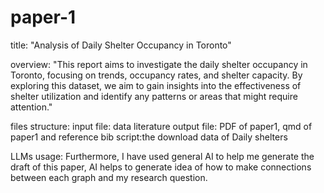 # paper-1
title: "Analysis of Daily Shelter Occupancy in Toronto"

overview: "This report aims to investigate the daily shelter occupancy in Toronto, focusing on trends, occupancy rates, and shelter capacity. By exploring this dataset, we aim to gain insights into the effectiveness of shelter utilization and identify any patterns or areas that might require attention."

files structure: input file: data literature output file: PDF of paper1, qmd of paper1 and reference bib script:the download data of Daily shelters

LLMs usage: Furthermore, I have used general AI to help me generate the draft of this paper, AI helps to generate idea of how to make connections between each graph and my research question.
